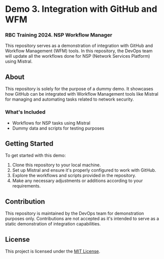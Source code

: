 # Demo 3. Integration with GitHub and WFM
### RBC Training 2024. NSP Workflow Manager

This repository serves as a demonstration of integration with GitHub and Workflow Management (WFM) tools. In this repository, the DevOps team will update all the workflows done for NSP (Network Services Platform) using Mistral.

## About
This repository is solely for the purpose of a dummy demo. It showcases how GitHub can be integrated with Workflow Management tools like Mistral for managing and automating tasks related to network security.

### What's Included
- Workflows for NSP tasks using Mistral
- Dummy data and scripts for testing purposes

## Getting Started
To get started with this demo:
1. Clone this repository to your local machine.
2. Set up Mistral and ensure it's properly configured to work with GitHub.
3. Explore the workflows and scripts provided in the repository.
4. Make any necessary adjustments or additions according to your requirements.

## Contribution
This repository is maintained by the DevOps team for demonstration purposes only. Contributions are not accepted as it's intended to serve as a static demonstration of integration capabilities.

## License
This project is licensed under the [MIT License](LICENSE).
